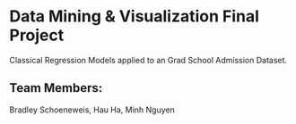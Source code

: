 # Data Mining &amp; Visualization Final Project
Classical Regression Models applied to an Grad School Admission Dataset.

## Team Members:
Bradley Schoeneweis, Hau Ha, Minh Nguyen

